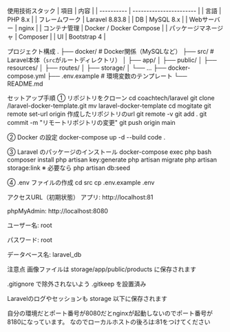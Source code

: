 使用技術スタック
| 項目         | 内容                      |
| ---------- | ----------------------- |
| 言語         | PHP 8.x                 |
| フレームワーク    | Laravel 8.83.8          |
| DB         | MySQL 8.x               |
| Webサーバー    | nginx                   |
| コンテナ管理     | Docker / Docker Compose |
| パッケージマネージャ | Composer                |
| UI         | Bootstrap 4             |

プロジェクト構成
.
├── docker/                 # Docker関係（MySQLなど）
├── src/                    # Laravel本体（`src`がルートディレクトリ）
│   ├── app/
│   ├── public/
│   ├── resources/
│   ├── routes/
│   ├── storage/
│   └── ...
├── docker-compose.yml
├── .env.example            # 環境変数のテンプレート
└── README.md

セットアップ手順
① リポジトリをクローン
cd coachtech/laravel
git clone /laravel-docker-template.git
mv laravel-docker-template
cd mogitate
git remote set-url origin 作成したリポジトリのurl
git remote -v
git add .
git commit -m "リモートリポジトリの変更"
git push origin main

② Docker の設定
docker-compose up -d --build
code . 

③ Laravel のパッケージのインストール
docker-compose exec php bash
composer install
php artisan key:generate
php artisan migrate
php artisan storage:link
※ 必要なら php artisan db:seed

④ .env ファイルの作成
cd src
cp .env.example .env

アクセスURL（初期状態）
アプリ: http://localhost:81

phpMyAdmin: http://localhost:8080

ユーザー名: root

パスワード: root

データベース名: laravel_db

注意点
画像ファイルは storage/app/public/products に保存されます

.gitignore で除外されないよう .gitkeep を設置済み

Laravelのログやセッションも storage 以下に保存されます

自分の環境だとポート番号が8080だとnginxが起動しないのでポート番号が8180になっています。
なのでローカルホストの後ろは:81をつけてください

